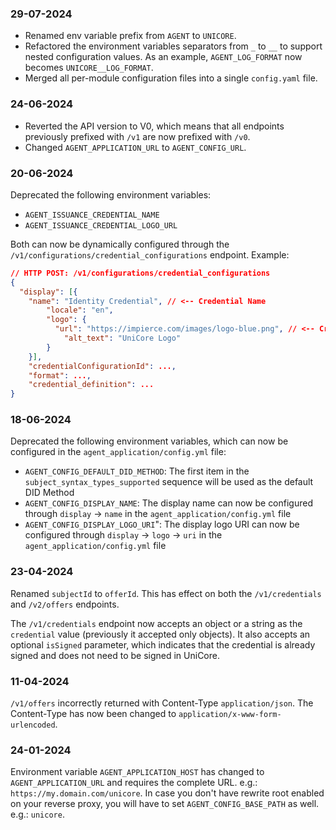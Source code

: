 ### 29-07-2024
- Renamed env variable prefix from `AGENT` to `UNICORE`.
- Refactored the environment variables separators from `_` to `__` to support nested configuration values. As an example, `AGENT_LOG_FORMAT` now becomes `UNICORE__LOG_FORMAT`.
- Merged all per-module configuration files into a single `config.yaml` file.

### 24-06-2024
- Reverted the API version to V0, which means that all endpoints previously prefixed with `/v1` are now prefixed with `/v0`.
- Changed `AGENT_APPLICATION_URL` to `AGENT_CONFIG_URL`.

### 20-06-2024
Deprecated the following environment variables:
* `AGENT_ISSUANCE_CREDENTIAL_NAME`
* `AGENT_ISSUANCE_CREDENTIAL_LOGO_URL`

Both can now be dynamically configured through the `/v1/configurations/credential_configurations` endpoint. Example:
```json
// HTTP POST: /v1/configurations/credential_configurations
{
  "display": [{
    "name": "Identity Credential", // <-- Credential Name
        "locale": "en",
        "logo": {
          "url": "https://impierce.com/images/logo-blue.png", // <-- Credential Logo URL
            "alt_text": "UniCore Logo"
        }
    }],
    "credentialConfigurationId": ...,
    "format": ...,
    "credential_definition": ...
}
```

### 18-06-2024
Deprecated the following environment variables, which can now be configured in the `agent_application/config.yml` file:
* `AGENT_CONFIG_DEFAULT_DID_METHOD`: The first item in the `subject_syntax_types_supported` sequence will be used as the
  default DID Method
* `AGENT_CONFIG_DISPLAY_NAME`: The display name can now be configured through `display` -> `name` in the `agent_application/config.yml` file
* `AGENT_CONFIG_DISPLAY_LOGO_URI`": The display logo URI can now be configured through `display` -> `logo` -> `uri` in the `agent_application/config.yml` file

### 23-04-2024
Renamed `subjectId` to `offerId`. This has effect on both the `/v1/credentials` and `/v2/offers` endpoints.

The `/v1/credentials` endpoint now accepts an object or a string as the `credential` value (previously it accepted only
objects). It also accepts an optional `isSigned` parameter, which indicates that the credential is already signed and
does not need to be signed in UniCore.

### 11-04-2024
`/v1/offers` incorrectly returned with Content-Type `application/json`. The Content-Type has now been changed to `application/x-www-form-urlencoded`.

### 24-01-2024

Environment variable `AGENT_APPLICATION_HOST` has changed to `AGENT_APPLICATION_URL` and requires the complete URL. e.g.:
`https://my.domain.com/unicore`. In case you don't have rewrite root enabled on your reverse proxy, you will have to set `AGENT_CONFIG_BASE_PATH` as well. e.g.: `unicore`.
